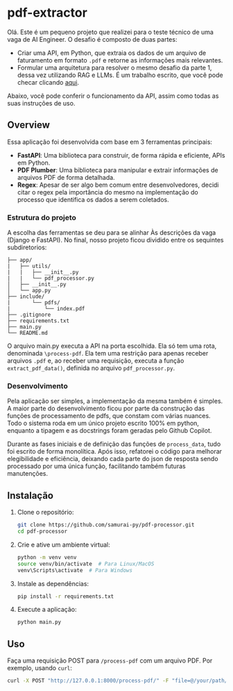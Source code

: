 # pdf-extractor

Olá. Este é um pequeno projeto que realizei para o teste técnico de uma vaga de AI Engineer. O desafio é composto de duas partes:

- Criar uma API, em Python, que extraia os dados de um arquivo de faturamento em formato ```.pdf``` e retorne as informações mais relevantes.
- Formular uma arquitetura para resolver o mesmo desafio da parte 1, dessa vez utilizando RAG e LLMs. É um trabalho escrito, que você pode checar clicando [aqui](www.google.com).

Abaixo, você pode conferir o funcionamento da API, assim como todas as suas instruções de uso.

## Overview

Essa aplicação foi desenvolvida com base em 3 ferramentas principais:

- **FastAPI**: Uma biblioteca para construir, de forma rápida e eficiente, APIs em Python.
- **PDF Plumber**: Uma biblioteca para manipular e extrair informações de arquivos PDF de forma detalhada.
- **Regex**: Apesar de ser algo bem comum entre desenvolvedores, decidi citar o regex pela importância do mesmo na implementação do processo que identifica os dados a serem coletados.

### Estrutura do projeto

A escolha das ferramentas se deu para se alinhar Às descrições da vaga (Django e FastAPI). No final, nosso projeto ficou dividido entre os sequintes subdiretorios:

```pdf_processor/
├── app/
|   ├── utils/
|   |   ├── __init__.py
|   |   └── pdf_processor.py
│   ├── __init__.py
│   └── app.py
├── include/
|       └── pdfs/
|           └── index.pdf
├── .gitignore
├── requirements.txt
├── main.py
└── README.md
```

O arquivo main.py executa a API na porta escolhida. Ela só tem uma rota, denominada ```\process-pdf```. Ela tem uma restrição para apenas receber arquivos ```.pdf``` e, ao receber uma requisição, executa a função ```extract_pdf_data()```, definida no arquivo ```pdf_processor.py```.

### Desenvolvimento

Pela aplicação ser simples, a implementação da mesma também é simples. A maior parte do desenvolvimento ficou por parte da construção das funções de processamento de pdfs, que constam com várias nuances. Todo o sistema roda em um único projeto escrito 100% em python, enquanto a tipagem e as docstrings foram geradas pelo Github Copilot.

Durante as fases iniciais e de definição das funções de ```process_data```,  tudo foi escrito de forma monolítica. Após isso, refatorei o código para melhorar elegibilidade e eficiência, deixando cada parte do json de resposta sendo processado por uma única função, facilitando também futuras manutenções.

## Instalação

1. Clone o repositório:
    ```bash
    git clone https://github.com/samurai-py/pdf-processor.git
    cd pdf-processor
    ```

2. Crie e ative um ambiente virtual:
    ```bash
    python -m venv venv
    source venv/bin/activate  # Para Linux/MacOS
    venv\Scripts\activate  # Para Windows
    ```

3. Instale as dependências:
    ```bash
    pip install -r requirements.txt
    ```

4. Execute a aplicação:
    ```bash
    python main.py
    ```

## Uso

Faça uma requisição POST para `/process-pdf` com um arquivo PDF. Por exemplo, usando `curl`:
```bash
curl -X POST "http://127.0.0.1:8000/process-pdf/" -F "file=@/your/path/to-file/index.pdf"
```